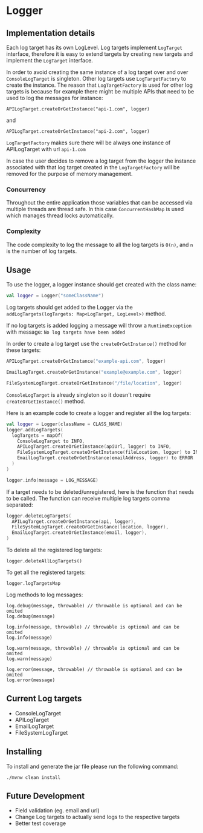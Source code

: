# Logger

## Implementation details

Each log target has its own LogLevel. Log targets implement `LogTarget` interface, therefore it is easy to extend targets by creating new targets and implement the `LogTarget` interface.

In order to avoid creating the same instance of a log target over and over `ConsoleLogTarget` is singleton. Other log targets use `LogTargetFactory` to create the instance.
The reason that `LogTargetFactory` is used for other log targets is because for example there might be multiple APIs that need to be used to log the messages for instance:
```
APILogTarget.createOrGetInstance("api-1.com", logger)
```
and
```
APILogTarget.createOrGetInstance("api-2.com", logger)
```
`LogTargetFactory` makes sure there will be always one instance of APILogTarget with url `api-1.com`

In case the user decides to remove a log target from the logger the instance associated with that log target created in the `LogTargetFactory` will be removed for the purpose of memory management.

### Concurrency

Throughout the entire application those variables that can be accessed via multiple threads are thread safe.
In this case `ConcurrentHashMap` is used which manages thread locks automatically.

### Complexity

The code complexity to log the message to all the log targets is `O(n)`, and `n` is the number of log targets.

## Usage

To use the logger, a logger instance should get created with the class name:

```kotlin
val logger = Logger("someClassName")
```

Log targets should get added to the Logger via the `addLogTargets(logTargets: Map<LogTarget, LogLevel>)` method.

If no log targets is added logging a message will throw a `RuntimeException` with message: `No log targets have been added`

In order to create a log target use the `createOrGetInstance()` method for these targets:

```kotlin
APILogTarget.createOrGetInstance("example-api.com", logger)

EmailLogTarget.createOrGetInstance("example@example.com", logger)

FileSystemLogTarget.createOrGetInstance("/file/location", logger)
```

`ConsoleLogTarget` is already singleton so it doesn't require `createOrGetInstance()` method.

Here is an example code to create a logger and register all the log targets:

```kotlin
val logger = Logger(className = CLASS_NAME)
logger.addLogTargets(
  logTargets = mapOf(
    ConsoleLogTarget to INFO,
    APILogTarget.createOrGetInstance(apiUrl, logger) to INFO,
    FileSystemLogTarget.createOrGetInstance(fileLocation, logger) to INFO,
    EmailLogTarget.createOrGetInstance(emailAddress, logger) to ERROR
  )
)

logger.info(message = LOG_MESSAGE)
```

If a target needs to be deleted/unregistered, here is the function that needs to be called. The function can receive multiple log targets comma separated:

```kotlin
logger.deleteLogTargets(
  APILogTarget.createOrGetInstance(api, logger),
  FileSystemLogTarget.createOrGetInstance(location, logger),
  EmailLogTarget.createOrGetInstance(email, logger),
)
```

To delete all the registered log targets:
```
logger.deleteAllLogTargets()
```

To get all the registered targets:

```
logger.logTargetsMap
```

Log methods to log messages:
```
log.debug(message, throwable) // throwable is optional and can be omited
log.debug(message)

log.info(message, throwable) // throwable is optional and can be omited
log.info(message)

log.warn(message, throwable) // throwable is optional and can be omited
log.warn(message)

log.error(message, throwable) // throwable is optional and can be omited
log.error(message)
```

## Current Log targets

- ConsoleLogTarget
- APILogTarget
- EmailLogTarget
- FileSystemLogTarget

## Installing

To install and generate the jar file please run the following command:

```
./mvnw clean install
```

## Future Development

- Field validation (eg. email and url)
- Change Log targets to actually send logs to the respective targets
- Better test coverage
